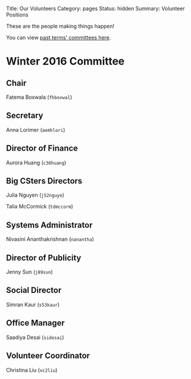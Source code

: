 Title: Our Volunteers
Category: pages
Status: hidden
Summary: Volunteer Positions

These are the people making things happen!

You can view [past terms' committees here]({filename}/pages/past-exec.md).

# Winter 2016 Committee #

## Chair ##

Fatema Boxwala (`fhboxwal`)

## Secretary ##

Anna Lorimer (`aemhlori`)

## Director of Finance ##

Aurora Huang (`c36huang`)

## Big CSters Directors ##

Julia Nguyen (`j52nguye`)

Talia McCormick (`tdmccorm`)

## Systems Administrator ##

Nivasini Ananthakrishnan (`nanantha`)

## Director of Publicity ##

Jenny Sun (`j89sun`)

## Social Director ##

Simran Kaur (`s53kaur`)

## Office Manager ##

Saadiya Desai (`sidesai`)

## Volunteer Coordinator ##

Christina Liu (`xc2liu`)
